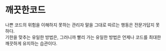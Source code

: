 # 깨끗한코드
나쁜 코드의 위험을 이해하지 못하는 관리자 말을 그대로 따르는 행동은 전문가답지 못하다.   
기한을 맞추는 유일한 방법은, 그러니까 빨리 가는 유일한 방법은 언제나 코드를 최대한 깨끗하게 유지하는 습관이다.   
